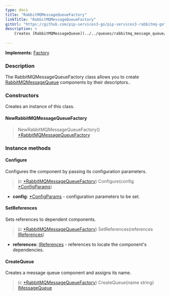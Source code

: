 ```yaml
---
type: docs
title: "RabbitMQMessageQueueFactory"
linkTitle: "RabbitMQMessageQueueFactory"
gitUrl: "https://github.com/pip-services3-go/pip-services3-rabbitmq-go"
description: >
    Creates [RabbitMQMessageQueue](../../queues/rabbitmq_message_queue/) components by their descriptors.
    
---
```


**Implements:** [Factory](../../../components/build/factory)

### Description
The RabbitMQMessageQueueFactory class allows you to create [RabbitMQMessageQueue](../../queues/rabbitmq_message_queue/) components by their descriptors..


### Constructors
Creates an instance of this class.

#### NewRabbitMQMessageQueueFactory
> NewRabbitMQMessageQueueFactory() [*RabbitMQMessageQueueFactory]()


### Instance methods

#### Configure
Configures the component by passing its configuration parameters.

> (c [*RabbitMQMessageQueueFactory]()) Configure(config [*ConfigParams](../../../commons/config/config_params))

- **config**: [*ConfigParams](../../../commons/config/config_params) - configuration parameters to be set.


#### SetReferences
Sets references to dependent components.

> (c [*RabbitMQMessageQueueFactory]()) SetReferences(references [IReferences](../../../commons/refer/ireferences))

- **references**: [IReferences](../../../commons/refer/ireferences) - references to locate the component's dependencies.


#### CreateQueue
Creates a message queue component and assigns its name.
> (c [*RabbitMQMessageQueueFactory]()) CreateQueue(name string) [IMessageQueue](../../../messaging/queues/imessage_queue)
